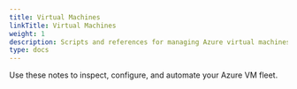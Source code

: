 ```yaml
---
title: Virtual Machines
linkTitle: Virtual Machines
weight: 1
description: Scripts and references for managing Azure virtual machines.
type: docs
---
```


Use these notes to inspect, configure, and automate your Azure VM fleet.
